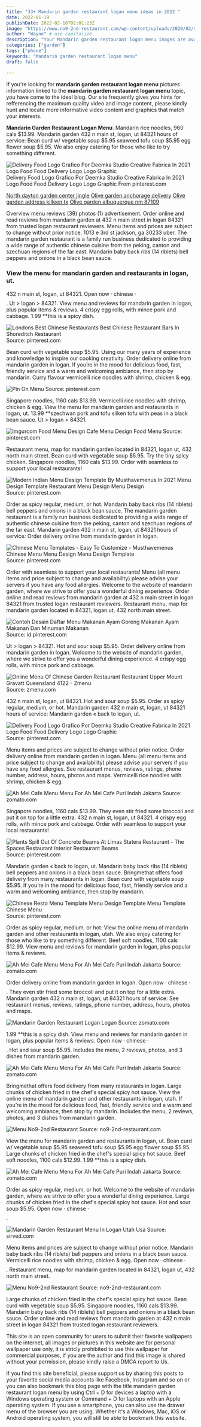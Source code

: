 ```yaml
---
title: "33+ Mandarin garden restaurant logan menu ideas in 2022 "
date: 2022-01-19
publishDate: 2022-02-16T02:01:23Z
image: "https://www.no9-2nd-restaurant.com/wp-content/uploads/2020/02/menu-no.9-2nd-English-2563_Page_02-scaled.jpg"
author: "Wayne" # use capitalize
description: "Your Mandarin garden restaurant logan menu images are available. Mandarin garden restaurant logan menu are a topic that is being searched for and liked by netizens now. You can Find and Download the Mandarin garden restaurant logan menu files here. Download all free photos."
categories: ["garden"]
tags: ["phone"]
keywords: "Mandarin garden restaurant logan menu"
draft: false

---
```


If you're looking for **mandarin garden restaurant logan menu** pictures information linked to the **mandarin garden restaurant logan menu** topic, you have come to the ideal  blog.  Our site frequently  gives you  hints  for refferencing  the maximum  quality video and image  content, please kindly hunt and locate more informative video content and graphics  that match your interests.

**Mandarin Garden Restaurant Logan Menu**. Mandarin rice noodles, 960 cals $13.99. Mandarin garden 432 n main st, logan, ut 84321 hours of service: Bean curd w/ vegetable soup $5.95 seaweed tofu soup $5.95 egg flower soup $5.95. We also enjoy catering for those who like to try something different.

![Delivery Food Logo Grafico Por Deemka Studio Creative Fabrica In 2021 Logo Food Food Delivery Logo Logo Graphic](https://i.pinimg.com/736x/8a/29/17/8a2917fba41248db5966292304433184.jpg "Delivery Food Logo Grafico Por Deemka Studio Creative Fabrica In 2021 Logo Food Food Delivery Logo Logo Graphic")
Delivery Food Logo Grafico Por Deemka Studio Creative Fabrica In 2021 Logo Food Food Delivery Logo Logo Graphic From pinterest.com

[North dayton garden center jingle](/north-dayton-garden-center-jingle/)
[Olive garden anchorage delivery](/olive-garden-anchorage-delivery/)
[Olive garden address killeen tx](/olive-garden-address-killeen-tx/)
[Olive garden albuquerque nm 87109](/olive-garden-albuquerque-nm-87109/)

Overview menu reviews (39) photos (1) advertisement. Order online and read reviews from mandarin garden at 432 n main street in logan 84321 from trusted logan restaurant reviewers. Menu items and prices are subject to change without prior notice. 1013 e 3rd st jackson, ga 30233 uber. The mandarin garden restaurant is a family run business dedicated to providing a wide range of authentic chinese cuisine from the peking, canton and szechuan regions of the far east. Mandarin baby back ribs (14 riblets) bell peppers and onions in a black bean sauce.

### View the menu for mandarin garden and restaurants in logan, ut.

432 n main st, logan, ut 84321. Open now · chinese · $$$$. Ut &gt; logan &gt; 84321. View menu and reviews for mandarin garden in logan, plus popular items &amp; reviews. 4 crispy egg rolls, with mince pork and cabbage. 1.99 **this is a spicy dish.


![Londons Best Chinese Restaurants Best Chinese Restaurant Bars In Shoreditch Restaurant](https://i.pinimg.com/originals/59/40/5a/59405a9485319281e9427957a39aa496.jpg "Londons Best Chinese Restaurants Best Chinese Restaurant Bars In Shoreditch Restaurant")
Source: pinterest.com

Bean curd with vegetable soup $5.95. Using our many years of experience and knowledge to inspire our cooking creativity. Order delivery online from mandarin garden in logan. If you’re in the mood for delicious food, fast, friendly service and a warm and welcoming ambiance, then stop by mandarin. Curry flavour vermicelli rice noodles with shrimp, chicken &amp; egg.

![Pin On Menu](https://i.pinimg.com/736x/e0/47/20/e04720c4aee8eb8609b7658342711915.jpg "Pin On Menu")
Source: pinterest.com

Singapore noodles, 1160 cals $13.99. Vermicelli rice noodles with shrimp, chicken &amp; egg. View the menu for mandarin garden and restaurants in logan, ut. 13.99 **szechwan pork and tofu silken tofu with peas in a black bean sauce. Ut &gt; logan &gt; 84321.

![Imgurcom Food Menu Design Cafe Menu Design Food Menu](https://i.pinimg.com/736x/49/4f/81/494f8124f33090f0f62249dff718983e--menus.jpg "Imgurcom Food Menu Design Cafe Menu Design Food Menu")
Source: pinterest.com

Restaurant menu, map for mandarin garden located in 84321, logan ut, 432 north main street. Bean curd with vegetable soup $5.95. Try the tiny spicy chicken. Singapore noodles, 1160 cals $13.99. Order with seamless to support your local restaurants!

![Modern Indian Menu Design Template By Musthavemenus In 2021 Menu Design Template Restaurant Menu Design Menu Design](https://i.pinimg.com/474x/48/26/00/4826001f5266783cb78f38078040165a.jpg "Modern Indian Menu Design Template By Musthavemenus In 2021 Menu Design Template Restaurant Menu Design Menu Design")
Source: pinterest.com

Order as spicy regular, medium, or hot. Mandarin baby back ribs (14 riblets) bell peppers and onions in a black bean sauce. The mandarin garden restaurant is a family run business dedicated to providing a wide range of authentic chinese cuisine from the peking, canton and szechuan regions of the far east. Mandarin garden 432 n main st, logan, ut 84321 hours of service: Order delivery online from mandarin garden in logan.

![Chinese Menu Templates - Easy To Customize - Musthavemenus Chinese Menu Menu Design Menu Design Template](https://i.pinimg.com/474x/c1/7a/0d/c17a0d86edcd1e86bca55d634d0ddb6a.jpg "Chinese Menu Templates - Easy To Customize - Musthavemenus Chinese Menu Menu Design Menu Design Template")
Source: pinterest.com

Order with seamless to support your local restaurants! Menu (all menu items and price subject to change and availability) please advise your servers if you have any food allergies. Welcome to the website of mandarin garden, where we strive to offer you a wonderful dining experience. Order online and read reviews from mandarin garden at 432 n main street in logan 84321 from trusted logan restaurant reviewers. Restaurant menu, map for mandarin garden located in 84321, logan ut, 432 north main street.

![Contoh Desain Daftar Menu Makanan Ayam Goreng Makanan Ayam Makanan Dan Minuman Makanan](https://i.pinimg.com/736x/a6/f8/b0/a6f8b0593a6dfd6f11ccfb27d38d19c6.jpg "Contoh Desain Daftar Menu Makanan Ayam Goreng Makanan Ayam Makanan Dan Minuman Makanan")
Source: id.pinterest.com

Ut &gt; logan &gt; 84321. Hot and sour soup $5.95. Order delivery online from mandarin garden in logan. Welcome to the website of mandarin garden, where we strive to offer you a wonderful dining experience. 4 crispy egg rolls, with mince pork and cabbage.

![Online Menu Of Chinese Garden Restaurant Restaurant Upper Mount Gravatt Queensland 4122 - Zmenu](https://image.zmenu.com/menupic/2633435/dc79ab8a-e9b7-4772-b570-37ab3b5e931f.jpg "Online Menu Of Chinese Garden Restaurant Restaurant Upper Mount Gravatt Queensland 4122 - Zmenu")
Source: zmenu.com

432 n main st, logan, ut 84321. Hot and sour soup $5.95. Order as spicy regular, medium, or hot. Mandarin garden 432 n main st, logan, ut 84321 hours of service: Mandarin garden « back to logan, ut.

![Delivery Food Logo Grafico Por Deemka Studio Creative Fabrica In 2021 Logo Food Food Delivery Logo Logo Graphic](https://i.pinimg.com/736x/8a/29/17/8a2917fba41248db5966292304433184.jpg "Delivery Food Logo Grafico Por Deemka Studio Creative Fabrica In 2021 Logo Food Food Delivery Logo Logo Graphic")
Source: pinterest.com

Menu items and prices are subject to change without prior notice. Order delivery online from mandarin garden in logan. Menu (all menu items and price subject to change and availability) please advise your servers if you have any food allergies. See restaurant menus, reviews, ratings, phone number, address, hours, photos and maps. Vermicelli rice noodles with shrimp, chicken &amp; egg.

![Ah Mei Cafe Menu Menu For Ah Mei Cafe Puri Indah Jakarta](https://b.zmtcdn.com/data/menus/709/7406709/6543c9d2aefc16ae7a40958bbf4e788a.jpg "Ah Mei Cafe Menu Menu For Ah Mei Cafe Puri Indah Jakarta")
Source: zomato.com

Singapore noodles, 1160 cals $13.99. They even stir fried some broccoli and put it on top for a little extra. 432 n main st, logan, ut 84321. 4 crispy egg rolls, with mince pork and cabbage. Order with seamless to support your local restaurants!

![Plants Spill Out Of Concrete Beams At Limas Statera Restaurant - The Spaces Restaurant Interior Restaurant Beams](https://i.pinimg.com/originals/1f/b7/52/1fb752512b36b0fb2d2f74e42e539243.jpg "Plants Spill Out Of Concrete Beams At Limas Statera Restaurant - The Spaces Restaurant Interior Restaurant Beams")
Source: pinterest.com

Mandarin garden « back to logan, ut. Mandarin baby back ribs (14 riblets) bell peppers and onions in a black bean sauce. Bringmethat offers food delivery from many restaurants in logan. Bean curd with vegetable soup $5.95. If you’re in the mood for delicious food, fast, friendly service and a warm and welcoming ambiance, then stop by mandarin.

![Chinese Resto Menu Template Menu Design Template Menu Template Chinese Menu](https://i.pinimg.com/736x/2c/67/8b/2c678bdfa873562761d8d4559fa700b9.jpg "Chinese Resto Menu Template Menu Design Template Menu Template Chinese Menu")
Source: pinterest.com

Order as spicy regular, medium, or hot. View the online menu of mandarin garden and other restaurants in logan, utah. We also enjoy catering for those who like to try something different. Beef soft noodles, 1100 cals $12.99. View menu and reviews for mandarin garden in logan, plus popular items &amp; reviews.

![Ah Mei Cafe Menu Menu For Ah Mei Cafe Puri Indah Jakarta](https://b.zmtcdn.com/data/menus/709/7406709/4d7a4699e0bdc43d1302fadd3bfa2243.jpg "Ah Mei Cafe Menu Menu For Ah Mei Cafe Puri Indah Jakarta")
Source: zomato.com

Order delivery online from mandarin garden in logan. Open now · chinese · $$$$. They even stir fried some broccoli and put it on top for a little extra. Mandarin garden 432 n main st, logan, ut 84321 hours of service: See restaurant menus, reviews, ratings, phone number, address, hours, photos and maps.

![Mandarin Garden Restaurant Logan Logan](https://b.zmtcdn.com/data/menus/909/17668909/4216f208edbaeffe36e4e03ab717ca5e.jpg?fit=around%7C200%3A200&amp;crop=200%3A200%3B%2A%2C%2A "Mandarin Garden Restaurant Logan Logan")
Source: zomato.com

1.99 **this is a spicy dish. View menu and reviews for mandarin garden in logan, plus popular items &amp; reviews. Open now · chinese · $$$$. Hot and sour soup $5.95. Includes the menu, 2 reviews, photos, and 3 dishes from mandarin garden.

![Ah Mei Cafe Menu Menu For Ah Mei Cafe Puri Indah Jakarta](https://b.zmtcdn.com/data/menus/709/7406709/37f16f8940ac979fe95184a8a7a2b2f6.jpg "Ah Mei Cafe Menu Menu For Ah Mei Cafe Puri Indah Jakarta")
Source: zomato.com

Bringmethat offers food delivery from many restaurants in logan. Large chunks of chicken fried in the chef&#039;s special spicy hot sauce. View the online menu of mandarin garden and other restaurants in logan, utah. If you’re in the mood for delicious food, fast, friendly service and a warm and welcoming ambiance, then stop by mandarin. Includes the menu, 2 reviews, photos, and 3 dishes from mandarin garden.

![Menu No9-2nd Restaurant](https://www.no9-2nd-restaurant.com/wp-content/uploads/2020/02/menu-no.9-2nd-English-2563_Page_40-709x1024.jpg "Menu No9-2nd Restaurant")
Source: no9-2nd-restaurant.com

View the menu for mandarin garden and restaurants in logan, ut. Bean curd w/ vegetable soup $5.95 seaweed tofu soup $5.95 egg flower soup $5.95. Large chunks of chicken fried in the chef&#039;s special spicy hot sauce. Beef soft noodles, 1100 cals $12.99. 1.99 **this is a spicy dish.

![Ah Mei Cafe Menu Menu For Ah Mei Cafe Puri Indah Jakarta](https://b.zmtcdn.com/data/menus/709/7406709/aeafd7b15ce717416eeabc7800ea7ce5.jpg "Ah Mei Cafe Menu Menu For Ah Mei Cafe Puri Indah Jakarta")
Source: zomato.com

Order as spicy regular, medium, or hot. Welcome to the website of mandarin garden, where we strive to offer you a wonderful dining experience. Large chunks of chicken fried in the chef&#039;s special spicy hot sauce. Hot and sour soup $5.95. Open now · chinese · $$$$.

![Mandarin Garden Restaurant Menu In Logan Utah Usa](https://d6ozfheqtj1tz.cloudfront.net/ChIJyTzfqpV9VIcRwOkFq8wd1DI/5b711986a9150.jpg "Mandarin Garden Restaurant Menu In Logan Utah Usa")
Source: sirved.com

Menu items and prices are subject to change without prior notice. Mandarin baby back ribs (14 riblets) bell peppers and onions in a black bean sauce. Vermicelli rice noodles with shrimp, chicken &amp; egg. Open now · chinese · $$$$. Restaurant menu, map for mandarin garden located in 84321, logan ut, 432 north main street.

![Menu No9-2nd Restaurant](https://www.no9-2nd-restaurant.com/wp-content/uploads/2020/02/menu-no.9-2nd-English-2563_Page_02-scaled.jpg "Menu No9-2nd Restaurant")
Source: no9-2nd-restaurant.com

Large chunks of chicken fried in the chef&#039;s special spicy hot sauce. Bean curd with vegetable soup $5.95. Singapore noodles, 1160 cals $13.99. Mandarin baby back ribs (14 riblets) bell peppers and onions in a black bean sauce. Order online and read reviews from mandarin garden at 432 n main street in logan 84321 from trusted logan restaurant reviewers.

This site is an open community for users to submit their favorite wallpapers on the internet, all images or pictures in this website are for personal wallpaper use only, it is stricly prohibited to use this wallpaper for commercial purposes, if you are the author and find this image is shared without your permission, please kindly raise a DMCA report to Us.

If you find this site beneficial, please support us by sharing this posts to your favorite social media accounts like Facebook, Instagram and so on or you can also bookmark this blog page with the title mandarin garden restaurant logan menu by using Ctrl + D for devices a laptop with a Windows operating system or Command + D for laptops with an Apple operating system. If you use a smartphone, you can also use the drawer menu of the browser you are using. Whether it's a Windows, Mac, iOS or Android operating system, you will still be able to bookmark this website.
